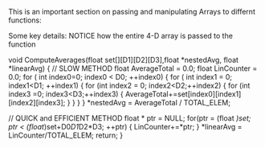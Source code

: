This is an important section on passing and manipulating Arrays to differnt functions:

Some key details: 
NOTICE how the entire 4-D array is passed to the function

void ComputeAverages(float set[][D1][D2][D3],float *nestedAvg, float *linearAvg)
{
// SLOW METHOD
    float AverageTotal = 0.0;
    float LinCounter = 0.0;
    for ( int index0=0; index0 < D0; ++index0)
    {
        for ( int index1 = 0; index1<D1; ++index1)
        {
            for (int index2 = 0; index2<D2;++index2)
            {
                for (int index3 =0; index3<D3;++index3)
                {
                    AverageTotal+=set[index0][index1][index2][index3];
                }
            }
        }
    }
    *nestedAvg = AverageTotal / TOTAL_ELEM;

  // QUICK and EFFICIENT METHOD
    float * ptr = NULL;
    for(ptr = (float *)set; ptr < (float*)set+D0*D1*D2*D3; ++ptr)
    {
        LinCounter+=*ptr;
    }
    *linearAvg = LinCounter/TOTAL_ELEM;
    return;
}
